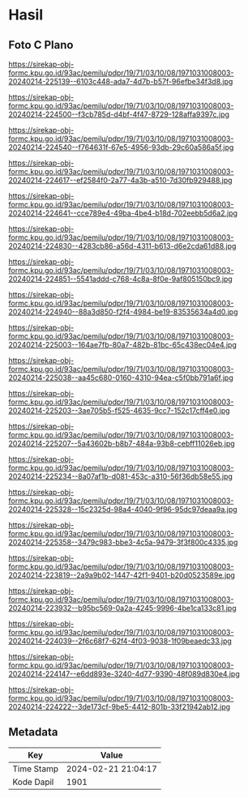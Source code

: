 # Hasil

## Foto C Plano

https://sirekap-obj-formc.kpu.go.id/93ac/pemilu/pdpr/19/71/03/10/08/1971031008003-20240214-225139--6103c448-ada7-4d7b-b57f-96efbe34f3d8.jpg

https://sirekap-obj-formc.kpu.go.id/93ac/pemilu/pdpr/19/71/03/10/08/1971031008003-20240214-224500--f3cb785d-d4bf-4f47-8729-128affa9397c.jpg

https://sirekap-obj-formc.kpu.go.id/93ac/pemilu/pdpr/19/71/03/10/08/1971031008003-20240214-224540--f764631f-67e5-4956-93db-29c60a586a5f.jpg

https://sirekap-obj-formc.kpu.go.id/93ac/pemilu/pdpr/19/71/03/10/08/1971031008003-20240214-224617--ef2584f0-2a77-4a3b-a510-7d30fb929488.jpg

https://sirekap-obj-formc.kpu.go.id/93ac/pemilu/pdpr/19/71/03/10/08/1971031008003-20240214-224641--cce789e4-49ba-4be4-b18d-702eebb5d6a2.jpg

https://sirekap-obj-formc.kpu.go.id/93ac/pemilu/pdpr/19/71/03/10/08/1971031008003-20240214-224830--4283cb86-a56d-4311-b613-d6e2cda61d88.jpg

https://sirekap-obj-formc.kpu.go.id/93ac/pemilu/pdpr/19/71/03/10/08/1971031008003-20240214-224851--5541addd-c768-4c8a-8f0e-9af805150bc9.jpg

https://sirekap-obj-formc.kpu.go.id/93ac/pemilu/pdpr/19/71/03/10/08/1971031008003-20240214-224940--88a3d850-f2f4-4984-be19-83535634a4d0.jpg

https://sirekap-obj-formc.kpu.go.id/93ac/pemilu/pdpr/19/71/03/10/08/1971031008003-20240214-225003--164ae7fb-80a7-482b-81bc-65c438ec04e4.jpg

https://sirekap-obj-formc.kpu.go.id/93ac/pemilu/pdpr/19/71/03/10/08/1971031008003-20240214-225038--aa45c680-0160-4310-94ea-c5f0bb791a6f.jpg

https://sirekap-obj-formc.kpu.go.id/93ac/pemilu/pdpr/19/71/03/10/08/1971031008003-20240214-225203--3ae705b5-f525-4635-9cc7-152c17cff4e0.jpg

https://sirekap-obj-formc.kpu.go.id/93ac/pemilu/pdpr/19/71/03/10/08/1971031008003-20240214-225207--5a43602b-b8b7-484a-93b8-cebff11026eb.jpg

https://sirekap-obj-formc.kpu.go.id/93ac/pemilu/pdpr/19/71/03/10/08/1971031008003-20240214-225234--8a07af1b-d081-453c-a310-56f36db58e55.jpg

https://sirekap-obj-formc.kpu.go.id/93ac/pemilu/pdpr/19/71/03/10/08/1971031008003-20240214-225328--15c2325d-98a4-4040-9f96-95dc97deaa9a.jpg

https://sirekap-obj-formc.kpu.go.id/93ac/pemilu/pdpr/19/71/03/10/08/1971031008003-20240214-225358--3479c983-bbe3-4c5a-9479-3f3f800c4335.jpg

https://sirekap-obj-formc.kpu.go.id/93ac/pemilu/pdpr/19/71/03/10/08/1971031008003-20240214-223819--2a9a9b02-1447-42f1-9401-b20d0523589e.jpg

https://sirekap-obj-formc.kpu.go.id/93ac/pemilu/pdpr/19/71/03/10/08/1971031008003-20240214-223932--b95bc569-0a2a-4245-9996-4be1ca133c81.jpg

https://sirekap-obj-formc.kpu.go.id/93ac/pemilu/pdpr/19/71/03/10/08/1971031008003-20240214-224039--2f6c68f7-62f4-4f03-9038-1f09beaedc33.jpg

https://sirekap-obj-formc.kpu.go.id/93ac/pemilu/pdpr/19/71/03/10/08/1971031008003-20240214-224147--e6dd893e-3240-4d77-9390-48f089d830e4.jpg

https://sirekap-obj-formc.kpu.go.id/93ac/pemilu/pdpr/19/71/03/10/08/1971031008003-20240214-224222--3de173cf-9be5-4412-801b-33f21942ab12.jpg


## Metadata

| Key        | Value               |
| ---------- | ------------------- |
| Time Stamp | 2024-02-21 21:04:17 |
| Kode Dapil | 1901                |



